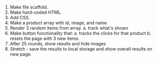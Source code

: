 1. Make file scaffold.
2. Make hard-coded HTML.
3. Add CSS.
4. Make a product array with id, image, and name
6. Render 3 random items from array.
    a. track what's shown
7. Make button functionality that:
    a. tracks the clicks for that product
    b. resets the page with 3 new items.
9. After 25 rounds, show results and hide images
10. Stretch - save the results to local storage and show overall results on new page.
